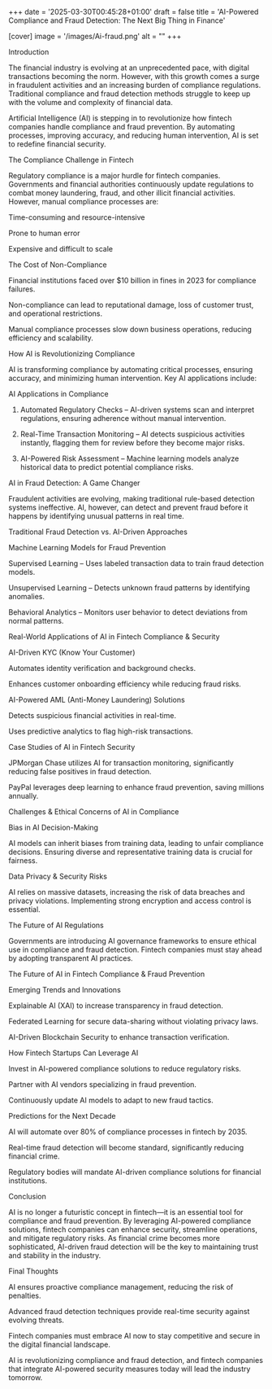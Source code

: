 +++
date = '2025-03-30T00:45:28+01:00'
draft = false
title = 'AI-Powered Compliance and Fraud Detection: The Next Big Thing in Finance'

[cover]
image = '/images/Ai-fraud.png'
alt = ""
+++

Introduction

The financial industry is evolving at an unprecedented pace, with digital transactions becoming the norm. However, with this growth comes a surge in fraudulent activities and an increasing burden of compliance regulations. Traditional compliance and fraud detection methods struggle to keep up with the volume and complexity of financial data.

Artificial Intelligence (AI) is stepping in to revolutionize how fintech companies handle compliance and fraud prevention. By automating processes, improving accuracy, and reducing human intervention, AI is set to redefine financial security.

The Compliance Challenge in Fintech

Regulatory compliance is a major hurdle for fintech companies. Governments and financial authorities continuously update regulations to combat money laundering, fraud, and other illicit financial activities. However, manual compliance processes are:

Time-consuming and resource-intensive

Prone to human error

Expensive and difficult to scale


The Cost of Non-Compliance

Financial institutions faced over $10 billion in fines in 2023 for compliance failures.

Non-compliance can lead to reputational damage, loss of customer trust, and operational restrictions.

Manual compliance processes slow down business operations, reducing efficiency and scalability.


How AI is Revolutionizing Compliance

AI is transforming compliance by automating critical processes, ensuring accuracy, and minimizing human intervention. Key AI applications include:

AI Applications in Compliance

1. Automated Regulatory Checks – AI-driven systems scan and interpret regulations, ensuring adherence without manual intervention.


2. Real-Time Transaction Monitoring – AI detects suspicious activities instantly, flagging them for review before they become major risks.


3. AI-Powered Risk Assessment – Machine learning models analyze historical data to predict potential compliance risks.



AI in Fraud Detection: A Game Changer

Fraudulent activities are evolving, making traditional rule-based detection systems ineffective. AI, however, can detect and prevent fraud before it happens by identifying unusual patterns in real time.

Traditional Fraud Detection vs. AI-Driven Approaches

Machine Learning Models for Fraud Prevention

Supervised Learning – Uses labeled transaction data to train fraud detection models.

Unsupervised Learning – Detects unknown fraud patterns by identifying anomalies.

Behavioral Analytics – Monitors user behavior to detect deviations from normal patterns.


Real-World Applications of AI in Fintech Compliance & Security

AI-Driven KYC (Know Your Customer)

Automates identity verification and background checks.

Enhances customer onboarding efficiency while reducing fraud risks.


AI-Powered AML (Anti-Money Laundering) Solutions

Detects suspicious financial activities in real-time.

Uses predictive analytics to flag high-risk transactions.


Case Studies of AI in Fintech Security

JPMorgan Chase utilizes AI for transaction monitoring, significantly reducing false positives in fraud detection.

PayPal leverages deep learning to enhance fraud prevention, saving millions annually.


Challenges & Ethical Concerns of AI in Compliance

Bias in AI Decision-Making

AI models can inherit biases from training data, leading to unfair compliance decisions. Ensuring diverse and representative training data is crucial for fairness.

Data Privacy & Security Risks

AI relies on massive datasets, increasing the risk of data breaches and privacy violations. Implementing strong encryption and access control is essential.

The Future of AI Regulations

Governments are introducing AI governance frameworks to ensure ethical use in compliance and fraud detection. Fintech companies must stay ahead by adopting transparent AI practices.

The Future of AI in Fintech Compliance & Fraud Prevention

Emerging Trends and Innovations

Explainable AI (XAI) to increase transparency in fraud detection.

Federated Learning for secure data-sharing without violating privacy laws.

AI-Driven Blockchain Security to enhance transaction verification.


How Fintech Startups Can Leverage AI

Invest in AI-powered compliance solutions to reduce regulatory risks.

Partner with AI vendors specializing in fraud prevention.

Continuously update AI models to adapt to new fraud tactics.


Predictions for the Next Decade

AI will automate over 80% of compliance processes in fintech by 2035.

Real-time fraud detection will become standard, significantly reducing financial crime.

Regulatory bodies will mandate AI-driven compliance solutions for financial institutions.


Conclusion

AI is no longer a futuristic concept in fintech—it is an essential tool for compliance and fraud prevention. By leveraging AI-powered compliance solutions, fintech companies can enhance security, streamline operations, and mitigate regulatory risks. As financial crime becomes more sophisticated, AI-driven fraud detection will be the key to maintaining trust and stability in the industry.

Final Thoughts

AI ensures proactive compliance management, reducing the risk of penalties.

Advanced fraud detection techniques provide real-time security against evolving threats.

Fintech companies must embrace AI now to stay competitive and secure in the digital financial landscape.


AI is revolutionizing compliance and fraud detection, and fintech companies that integrate AI-powered security measures today will lead the industry tomorrow.

